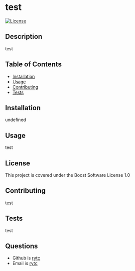# test
  [![License](https://img.shields.io/badge/License-BSL%201.0-green)](https://opensource.org/licenses/BSL-1.0)

  ## Description
  test

  ## Table of Contents
  - [Installation](#Installation)
  - [Usage](#Usage)
  - [Contributing](#Contributing)
  - [Tests](#Test-Instructions)

  ## Installation
  undefined

  ## Usage
  test
  
  ## License
  This project is covered under the Boost Software License 1.0

  ## Contributing
  test

  ## Tests
  test

  ## Questions
  - Github is [rytc](https://github.com/rytc)
  - Email is [rytc](rytc)

  